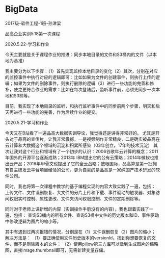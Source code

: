 # BigData
2017级-软件工程-1班-孙津梁

品高企业实训5.18第一次课程

2020.5.22-学习和作业

今天主要就是关于课程作业的推进：同步本地目录的文件和S3桶内的文件（以本地为基准）

我主要分为以下步骤：（1）首先实现监控本地目录的变化（2）其次，分别在对应的监控事件中执行对应的逻辑即可：比如如果为文件的创建事件，则执行上传的逻辑；如果为文件的删除事件，则执行删除的逻辑（3）进行一些功能的完善和修补，使之更符合作业的需求：比如在每次登陆后，监听事件前，必须先同步一次本地和S3桶等。

目前，我实现了本地目录的监听，和执行监听事件中的同步前两个步骤，明天和后天再进行一些功能的完善，作为后续作业的提交。

2020.5.21-学习和作业

今天又在B站看了一遍品高大数据实训导论，我觉得还是讲得非常好的。 尤其是开头对于品高的宣传片，让我非常震撼，一是视频制作非常精良，二是确实被品高在云计算和大数据这个领域的沉淀和积累所感染（03年创立，17年的技术沉淀） 其次让我对这个行业和领域有了一个初步的认识：2006谷歌年云计算的概念；2011年国外的开源平台逐渐成熟；2013年 IBM提出它的公有云策略；2014年微软也推出云产品；2016年甲骨文也提出了它的全云战略；放眼国际，品高算是第一批拥有自主研发云平台项目经验的公司，更为自豪的是品高是一家纯国产技术研发的软件公司。

同时，我也将第一次课程中教学的基于编程实现的内容大致实践了一遍，包括： 上传文件、文件误删恢复、大文件的分片上传和下载、事件驱动的触发器、对象访问权限实时控制、属性更改、文件夹访问权限控制、文件的定期删除等。

同时对于老师上课新增的内容（实训操作手册没有的内容），我也跟着实践了一遍，包括： 查询S3桶内的所有文件、查询S3桶中文件的历史版本和ID、事件驱动中修改逻辑为图片的缩小等。

其中有遇到过两次报错的情况，分别是在（1）文件误删恢复（2）图片的缩小； 解决方法是： （1）要正确使用文件历史版本的versionId，找到你想要恢复的文件，而不是删除版本的文件； （2）使用pillow第三方库可以做到生成图片的缩略图，直接image.thumbnail即可，无需新建变量存储。
